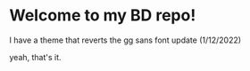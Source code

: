 # Welcome to my BD repo!

I have a theme that reverts the gg sans font update (1/12/2022)

yeah, that's it.